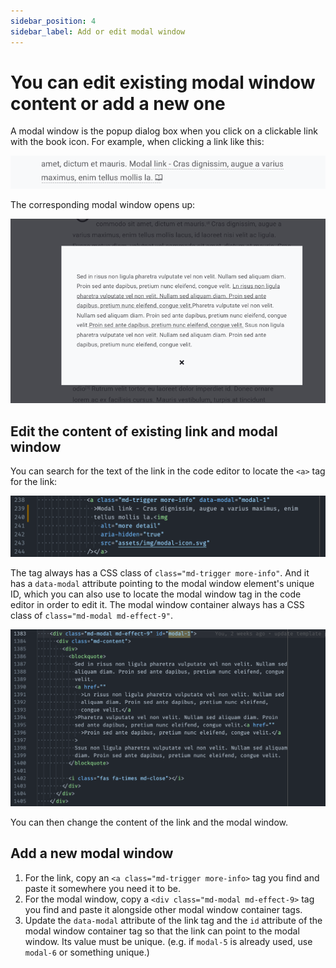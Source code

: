 ```yaml
---
sidebar_position: 4
sidebar_label: Add or edit modal window
---
```


# You can edit existing modal window content or add a new one

A modal window is the popup dialog box when you click on a clickable link with the book icon. For example, when clicking a link like this:

![Image of data story template page](/img/tutorial/modal-link.png)

The corresponding modal window opens up:

![Image of data story template page](/img/tutorial/modal-window.png)

## Edit the content of existing link and modal window

You can search for the text of the link in the code editor to locate the `<a>` tag for the link:

![Image of data story template page](/img/tutorial/modal-link-tag.png)

The tag always has a CSS class of `class="md-trigger more-info"`. And it has a `data-modal` attribute pointing to the modal window element's unique ID, which you can also use to locate the modal window tag in the code editor in order to edit it. The modal window container always has a CSS class of `class="md-modal md-effect-9"`.

![Image of data story template page](/img/tutorial/modal-window-tag.png)

You can then change the content of the link and the modal window.

## Add a new modal window

1. For the link, copy an `<a class="md-trigger more-info>` tag you find and paste it somewhere you need it to be.
2. For the modal window, copy a `<div class="md-modal md-effect-9>` tag you find and paste it alongside other modal window container tags.
3. Update the `data-modal` attribute of the link tag and the `id` attribute of the modal window container tag so that the link can point to the modal window. Its value must be unique. (e.g. if `modal-5` is already used, use `modal-6` or something unique.)
